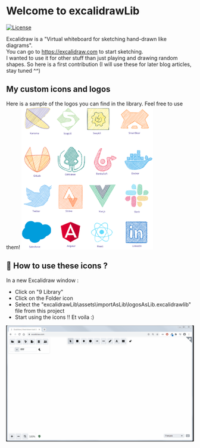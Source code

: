 # Welcome to excalidrawLib

[![License](https://img.shields.io/badge/License-Apache%202.0-blue.svg)](https://opensource.org/licenses/Apache-2.0)

Excalidraw is a "Virtual whiteboard for sketching hand-drawn like diagrams".<br>
You can go to https://excalidraw.com to start sketching.<br>
I wanted to use it for other stuff than just playing and drawing random shapes.
So here is a first contribution (I will use these for later blog articles, stay tuned ^^)


## My custom icons and logos
Here is a sample of the logos you can find in the library. Feel free to use them!
<img src="assets/aFewLogos.svg" width=70%>

## :thinking: How to use these icons ?
In a new Excalidraw window : 
- Click on "9 Library"
- Click on the Folder icon
- Select the "excalidrawLib\assets\importAsLib\logosAsLib.excalidrawlib" file from this project
- Start using the icons !! Et voila :)

![HowTo](assets/gifs/importLib.gif)

